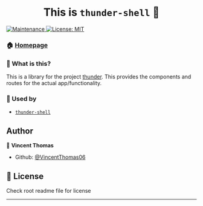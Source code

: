 <h1 align="center">This is <code>thunder-shell</code> 👋</h1>
<p>
  <a href="https://github.com/VincentThomas06/Codebase/graphs/commit-activity" target="_blank">
    <img alt="Maintenance" src="https://img.shields.io/badge/Maintained%3F-yes-green.svg?style=flat-square" />
  </a>
  <a href="https://github.com/VincentThomas06/Codebase/blob/main/LICENSE?style=flat-square" target="_blank">
    <img alt="License: MIT" src="https://img.shields.io/github/license/VincentThomas06/Codebase?style=flat-square" />
  </a>
</p>

### 🏠 [Homepage](https://github.com/VincentThomas06/Codebase#readme)

### 🤔 What is this?

This is a library for the project [thunder](https://github.com/VincentThomas06/Codebase/tree/main/apps/thunder#readme). This provides the components and routes for the actual app/functionality.

### 🔧 Used by

- [`thunder-shell`](https://github.com/VincentThomas06/Codebase/tree/main/libs/thunder/feature-shell#readme)

## Author

👤 **Vincent Thomas**

- Github: [@VincentThomas06](https://github.com/VincentThomas06)

## 📝 License

Check root readme file for license

---
